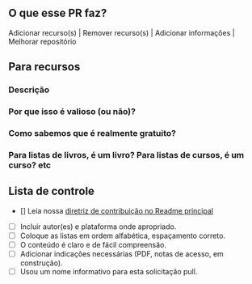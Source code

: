 ## O que esse PR faz?

Adicionar recurso(s) | Remover recurso(s) | Adicionar informações | Melhorar repositório

## Para recursos

### Descrição

### Por que isso é valioso (ou não)?

### Como sabemos que é realmente gratuito?

### Para listas de livros, é um livro? Para listas de cursos, é um curso? etc

## Lista de controle

- [] Leia nossa [diretriz de contribuição no Readme principal](https://github.com/CoffeD-v/JsLesson/blob/main/README.md)
- [ ] Incluir autor(es) e plataforma onde apropriado.
- [ ] Coloque as listas em ordem alfabética, espaçamento correto.
- [ ] O conteúdo é claro e de fácil compreensão.
- [ ] Adicionar indicações necessárias (PDF, notas de acesso, em construção).
- [ ] Usou um nome informativo para esta solicitação pull.